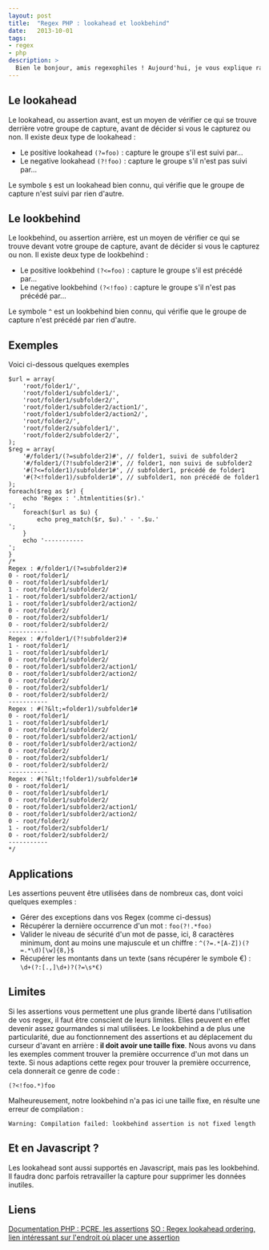 ```yaml
---
layout: post
title:  "Regex PHP : lookahead et lookbehind"
date:   2013-10-01
tags:
- regex
- php
description: >
  Bien le bonjour, amis regexophiles ! Aujourd'hui, je vous explique rapidement comment utiliser les lookahead et les lookbehind dans une regex en PHP.
---
```


## Le lookahead

Le lookahead, ou assertion avant, est un moyen de vérifier ce qui se trouve derrière votre groupe de capture, avant de décider si vous le capturez ou non.
Il existe deux type de lookahead :

* Le positive lookahead `(?=foo)` : capture le groupe s'il est suivi par...
* Le negative lookahead `(?!foo)` : capture le groupe s'il n'est pas suivi par...

Le symbole `$` est un lookahead bien connu, qui vérifie que le groupe de capture n'est suivi par rien d'autre.

## Le lookbehind

Le lookbehind, ou assertion arrière, est un moyen de vérifier ce qui se trouve devant votre groupe de capture, avant de décider si vous le capturez ou non.
Il existe deux type de lookbehind :

* Le positive lookbehind `(?<=foo)` : capture le groupe s'il est précédé par...
* Le negative lookbehind `(?<!foo)` : capture le groupe s'il n'est pas précédé par...

Le symbole `^` est un lookbehind bien connu, qui vérifie que le groupe de capture n'est précédé par rien d'autre.

## Exemples

Voici ci-dessous quelques exemples

	$url = array(
		'root/folder1/',
		'root/folder1/subfolder1/',
		'root/folder1/subfolder2/',
		'root/folder1/subfolder2/action1/',
		'root/folder1/subfolder2/action2/',
		'root/folder2/',
		'root/folder2/subfolder1/',
		'root/folder2/subfolder2/',
	);
	$reg = array(
		'#/folder1/(?=subfolder2)#', // folder1, suivi de subfolder2
		'#/folder1/(?!subfolder2)#', // folder1, non suivi de subfolder2
		'#(?<=folder1)/subfolder1#', // subfolder1, précédé de folder1
		'#(?<!folder1)/subfolder1#', // subfolder1, non précédé de folder1
	);
	foreach($reg as $r) {
		echo 'Regex : '.htmlentities($r).'
	';
		foreach($url as $u) {
			echo preg_match($r, $u).' - '.$u.'
	';
		}
		echo '-----------
	';
	}
	/*
	Regex : #/folder1/(?=subfolder2)#
	0 - root/folder1/
	0 - root/folder1/subfolder1/
	1 - root/folder1/subfolder2/
	1 - root/folder1/subfolder2/action1/
	1 - root/folder1/subfolder2/action2/
	0 - root/folder2/
	0 - root/folder2/subfolder1/
	0 - root/folder2/subfolder2/
	-----------
	Regex : #/folder1/(?!subfolder2)#
	1 - root/folder1/
	1 - root/folder1/subfolder1/
	0 - root/folder1/subfolder2/
	0 - root/folder1/subfolder2/action1/
	0 - root/folder1/subfolder2/action2/
	0 - root/folder2/
	0 - root/folder2/subfolder1/
	0 - root/folder2/subfolder2/
	-----------
	Regex : #(?&lt;=folder1)/subfolder1#
	0 - root/folder1/
	1 - root/folder1/subfolder1/
	0 - root/folder1/subfolder2/
	0 - root/folder1/subfolder2/action1/
	0 - root/folder1/subfolder2/action2/
	0 - root/folder2/
	0 - root/folder2/subfolder1/
	0 - root/folder2/subfolder2/
	-----------
	Regex : #(?&lt;!folder1)/subfolder1#
	0 - root/folder1/
	0 - root/folder1/subfolder1/
	0 - root/folder1/subfolder2/
	0 - root/folder1/subfolder2/action1/
	0 - root/folder1/subfolder2/action2/
	0 - root/folder2/
	1 - root/folder2/subfolder1/
	0 - root/folder2/subfolder2/
	-----------
	*/

## Applications

Les assertions peuvent être utilisées dans de nombreux cas, dont voici quelques exemples :

* Gérer des exceptions dans vos Regex (comme ci-dessus)
* Récupérer la dernière occurrence d'un mot :
	`foo(?!.*foo)`
* Valider le niveau de sécurité d'un mot de passe, ici, 8 caractères minimum, dont au moins une majuscule et un chiffre :
	`^(?=.*[A-Z])(?=.*\d)[\w]{8,}$`
* Récupérer les montants dans un texte (sans récupérer le symbole €) :
	`\d+(?:[.,]\d+)?(?=\s*€)`

## Limites

Si les assertions vous permettent une plus grande liberté dans l'utilisation de vos regex, il faut être conscient de leurs limites. Elles peuvent en effet devenir assez gourmandes si mal utilisées. Le lookbehind a de plus une particularité, due au fonctionnement des assertions et au déplacement du curseur d'avant en arrière : **il doit avoir une taille fixe**. Nous avons vu dans les exemples comment trouver la première occurrence d'un mot dans un texte. Si nous adaptions cette regex pour trouver la première occurrence, cela donnerait ce genre de code :

	(?<!foo.*)foo

Malheureusement, notre lookbehind n'a pas ici une taille fixe, en résulte une erreur de compilation :

	Warning: Compilation failed: lookbehind assertion is not fixed length

## Et en Javascript ?
Les lookahead sont aussi supportés en Javascript, mais pas les lookbehind. Il faudra donc parfois retravailler la capture pour supprimer les données inutiles.

## Liens
[Documentation PHP : PCRE, les assertions](https://www.php.net/manual/fr/regexp.reference.assertions.php)
[SO : Regex lookahead ordering, lien intéressant sur l'endroit où placer une assertion](https://stackoverflow.com/questions/2126137/regex-lookahead-ordering#2126755)